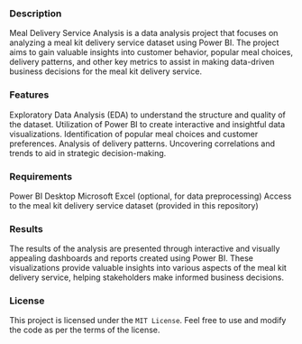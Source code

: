 ### Description
Meal Delivery Service Analysis is a data analysis project that focuses on analyzing a meal kit delivery service dataset using Power BI. The project aims to gain valuable insights into customer behavior, popular meal choices, delivery patterns, and other key metrics to assist in making data-driven business decisions for the meal kit delivery service.

### Features
Exploratory Data Analysis (EDA) to understand the structure and quality of the dataset.
Utilization of Power BI to create interactive and insightful data visualizations.
Identification of popular meal choices and customer preferences.
Analysis of delivery patterns.
Uncovering correlations and trends to aid in strategic decision-making.

### Requirements
Power BI Desktop
Microsoft Excel (optional, for data preprocessing)
Access to the meal kit delivery service dataset (provided in this repository)

### Results
The results of the analysis are presented through interactive and visually appealing dashboards and reports created using Power BI. These visualizations provide valuable insights into various aspects of the meal kit delivery service, helping stakeholders make informed business decisions.

### License
This project is licensed under the ```MIT License```. Feel free to use and modify the code as per the terms of the license.
